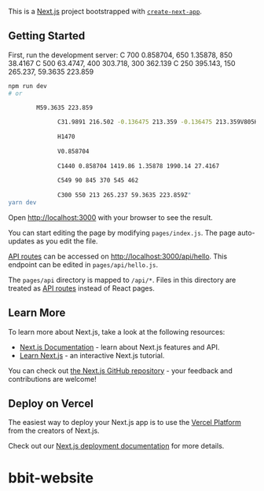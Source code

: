 This is a [Next.js](https://nextjs.org/) project bootstrapped with [`create-next-app`](https://github.com/vercel/next.js/tree/canary/packages/create-next-app).

## Getting Started

First, run the development server:
  C 700 0.858704, 650 1.35878, 850 38.4167
              C 500 63.4747, 400 303.718, 300 362.139
              C 250 395.143, 150 265.237, 59.3635 223.859
```bash
npm run dev
# or

        M59.3635 223.859
              
              C31.9891 216.502 -0.136475 213.359 -0.136475 213.359V805H698.5
              
              H1470
              
              V0.858704
              
              C1440 0.858704 1419.86 1.35878 1990.14 27.4167
              
              C549 90 845 370 545 462
              
              C300 550 213 265.237 59.3635 223.859Z"
yarn dev
```
Open [http://localhost:3000](http://localhost:3000) with your browser to see the result.

You can start editing the page by modifying `pages/index.js`. The page auto-updates as you edit the file.

[API routes](https://nextjs.org/docs/api-routes/introduction) can be accessed on [http://localhost:3000/api/hello](http://localhost:3000/api/hello). This endpoint can be edited in `pages/api/hello.js`.

The `pages/api` directory is mapped to `/api/*`. Files in this directory are treated as [API routes](https://nextjs.org/docs/api-routes/introduction) instead of React pages.

## Learn More

To learn more about Next.js, take a look at the following resources:

- [Next.js Documentation](https://nextjs.org/docs) - learn about Next.js features and API.
- [Learn Next.js](https://nextjs.org/learn) - an interactive Next.js tutorial.

You can check out [the Next.js GitHub repository](https://github.com/vercel/next.js/) - your feedback and contributions are welcome!

## Deploy on Vercel

The easiest way to deploy your Next.js app is to use the [Vercel Platform](https://vercel.com/new?utm_medium=default-template&filter=next.js&utm_source=create-next-app&utm_campaign=create-next-app-readme) from the creators of Next.js.

Check out our [Next.js deployment documentation](https://nextjs.org/docs/deployment) for more details.
# bbit-website
